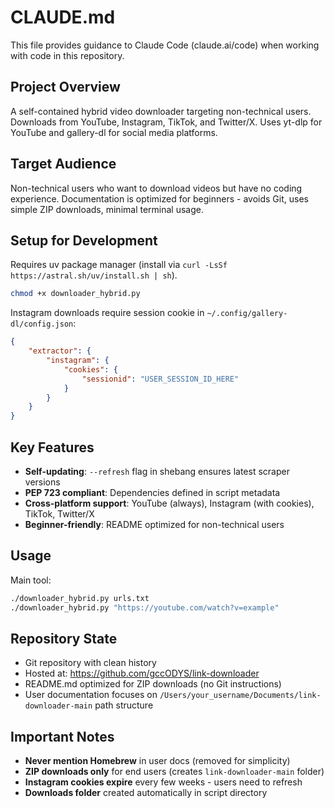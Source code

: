 # CLAUDE.md

This file provides guidance to Claude Code (claude.ai/code) when working with code in this repository.

## Project Overview

A self-contained hybrid video downloader targeting non-technical users. Downloads from YouTube, Instagram, TikTok, and Twitter/X. Uses yt-dlp for YouTube and gallery-dl for social media platforms.

## Target Audience

Non-technical users who want to download videos but have no coding experience. Documentation is optimized for beginners - avoids Git, uses simple ZIP downloads, minimal terminal usage.

## Setup for Development

Requires uv package manager (install via `curl -LsSf https://astral.sh/uv/install.sh | sh`).

```bash
chmod +x downloader_hybrid.py
```

Instagram downloads require session cookie in `~/.config/gallery-dl/config.json`:
```json
{
    "extractor": {
        "instagram": {
            "cookies": {
                "sessionid": "USER_SESSION_ID_HERE"
            }
        }
    }
}
```

## Key Features

- **Self-updating**: `--refresh` flag in shebang ensures latest scraper versions
- **PEP 723 compliant**: Dependencies defined in script metadata
- **Cross-platform support**: YouTube (always), Instagram (with cookies), TikTok, Twitter/X
- **Beginner-friendly**: README optimized for non-technical users

## Usage

Main tool:
```bash
./downloader_hybrid.py urls.txt
./downloader_hybrid.py "https://youtube.com/watch?v=example"
```

## Repository State

- Git repository with clean history
- Hosted at: https://github.com/gccODYS/link-downloader
- README.md optimized for ZIP downloads (no Git instructions)
- User documentation focuses on `/Users/your_username/Documents/link-downloader-main` path structure

## Important Notes

- **Never mention Homebrew** in user docs (removed for simplicity)
- **ZIP downloads only** for end users (creates `link-downloader-main` folder)
- **Instagram cookies expire** every few weeks - users need to refresh
- **Downloads folder** created automatically in script directory